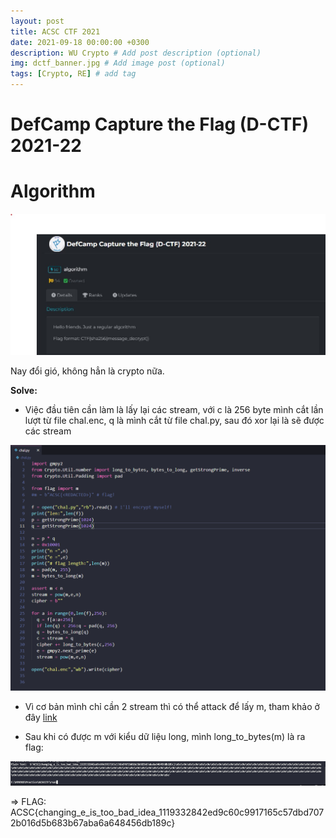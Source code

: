 ```yaml
---
layout: post
title: ACSC CTF 2021
date: 2021-09-18 00:00:00 +0300
description: WU Crypto # Add post description (optional)
img: dctf_banner.jpg # Add image post (optional)
tags: [Crypto, RE] # add tag
---
```


# DefCamp Capture the Flag (D-CTF) 2021-22

# Algorithm

![image.png](/assets/img/DCTF/2.jpg)

Nay đổi gió, không hẳn là crypto nữa.


**Solve:**

-   Việc đầu tiên cần làm là lấy lại các stream, với c là 256 byte mình
    cắt lần lượt từ file chal.enc, q là mình cắt từ file chal.py, sau đó
    xor lại là sẽ được các stream

![image.png](/assets/img/ACSC/4.png)

-   Vì cơ bản mình chỉ cần 2 stream thì có thể attack để lấy m, tham
    khảo ở đây
    [link](https://www.cryptologie.net/article/264/same-rsa-modulus-and-correlated-public-exponents/)

-   Sau khi có được m với kiểu dữ liệu long, mình long_to_bytes(m) là ra
    flag:

![image.png](/assets/img/ACSC/5.png)

=\> FLAG:
ACSC{changing_e\_is_too_bad_idea_1119332842ed9c60c9917165c57dbd7072b016d5b683b67aba6a648456db189c}

